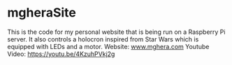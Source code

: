 # mgheraSite
This is the code for my personal website that is being run on a Raspberry Pi server.
It also controls a holocron inspired from Star Wars which is equipped with LEDs and a motor.
Website: www.mghera.com
Youtube Video: https://youtu.be/4KzuhPVkj2g
